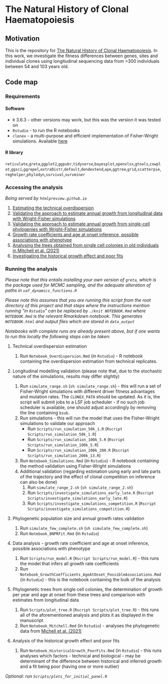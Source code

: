 # The Natural History of Clonal Haematopoiesis

## Motivation

This is the repository for [The Natural History of Clonal Haematopoiesis](). In this work, we investigate the fitness differences between genes, sites and individual clones using longitudinal sequencing data from >300 individuals between 54 and 103 years old.

## Code map

### Requirements

#### Software

* `R` 3.6.3 - other versions may work, but this was the version it was tested on
* `Rstudio` - to run the R notebooks
* `clonex` - a multi-purpose and efficient implementation of Fisher-Wright simulations. Available [here](https://github.com/josegcpa/clonex)

#### R library

`reticulate`,`greta`,`ggplot2`,`ggpubr`,`tidyverse`,`bayesplot`,`openxlsx`,`gtools`,`cowplot`,`ggsci`,`ggrepel`,`extraDistr`,`default`,`dendextend`,`ape`,`ggtree`,`grid`,`scatterpie`,`reghelper`,`phylodyn`,`survival`,`survminer`

### Accessing the analysis

*Being served by `htmlpreview.github.io`*

1. [Estimating the technical overdispersion]()
2. [Validating the approach to estimate annual growth from longitudinal data with Wright-Fisher simulations]()
3. [Validating the approach to estimate annual growth from single-cell phylogenies with Wright-Fisher simulations]()
4. [Growth rate coefficients and age at onset inference, possible associations with phenotype](https://htmlpreview.github.io/?https://github.com/josegcpa/vaf_dynamics/blob/master/Notebooks/Notebook_GrowthCoefficients_AgeAtOnset_PossibleAssociations.html)
5. [Analysing the trees obtained from single cell colonies in old individuals in Mitchell et al. (2021)](https://htmlpreview.github.io/?https://github.com/josegcpa/vaf_dynamics/blob/master/Notebooks/Notebook_Mitchell.html)
6. [Investigating the historical growth effect and poor fits](https://htmlpreview.github.io/?https://github.com/josegcpa/vaf_dynamics/blob/master/Notebooks/Notebook_HistoricalGrowth_PoorFits.html)

### Running the analysis

*Please note that this entails installing your own version of `greta`, which is the package used for MCMC sampling, and the adequate alteration of paths in `vaf_dynamics_functions.R`*

*Please note this assumes that you are running this script from the root directory of this project and that steps where the instructions mention running "in `Rstudio`" can be replaced by `./knit NOTEBOOK.Rmd` where `NOTEBOOK.Rmd` is the relevant Rmarkdown notebook. This generates `NOTEBOOK.html` and output files which are stored in `data_output`*

*Notebooks with complete runs are already present above, but if one wants to run this locally the following steps can be taken:*

1. Technical overdispersion estimation
    1. Run `Notebook_Overdispersion.Rmd` (in `Rstudio`) - R notebook containing the overdispersion estimation from technical replicates.

2. Longitudinal modelling validation (please note that, due to the stochastic nature of the simulations, results may differ slightly)
    1. Run `simulate_range.sh` (`sh simulate_range.sh`) - this will run a set of Fisher-Wright simulations with different driver fitness advantages and mutation rates. The `CLONEX_PATH` should be updated. As it is, the script will submit jobs to a LSF job scheduler - if no such job scheduler is available, one should adjust accordingly by removing the line containing `bsub`.
    2. Run simulations - this will run the model that uses the Fisher-Wright simulations to validate our approach
        * Run `Scripts/run_simulation_50k_1.R` (`Rscript Scripts/run_simulation_50k_1.R`)
        * Run `Scripts/run_simulation_100k_5.R` (`Rscript Scripts/run_simulation_100k_5.R`)
        * Run `Scripts/run_simulation_200k_200.R` (`Rscript Scripts/run_simulation_200k_13.R`)
    3. Run `Notebook_Simulations.Rmd` (in `Rstudio`) - R notebook containing the method validation using Fisher-Wright simulations
    4. Additional validation (regarding estimation using early and late parts of the trajectory and the effect of clonal competition on inference can also be done)
        1. Run `simulate_range_2.sh` (`sh simulate_range_2.sh`)
        2. Run `Scripts/investigate_simulations_early_late.R` (`Rscript Scripts/investigate_simulations_early_late.R`)
        3. Run `Scripts/investigate_simulations_competition.R` (`Rscript Scripts/investigate_simulations_competition.R`)

3. Phylogenetic population size and annual growth rates validation
    1. Run `simulate_few_complete.sh` (`sh simulate_few_complete.sh`)
    2. Run `Notebook_BNPRFit.Rmd` (in `Rstudio`)

4. Data analysis - growth rate coefficient and age at onset inference, possible associations with phenotype
    1. Run `Scripts/run_model.R` (`Rscript Scripts/run_model.R`) - this runs the model that infers all growth rate coefficients
    2. Run `Notebook_GrowthCoefficients_AgeAtOnset_PossibleAssociations.Rmd` (in `Rstudio`) - this is the notebook containing the bulk of the analysis

5. Phylogenetic trees from single cell colonies, the determination of growth per year and age at onset from these trees and comparison with estimates from longitudinal data
    1. Run `Scripts/plot_tree.R` (`Rscript Scripts/plot_tree.R`) - this runs all of the aforementioned analysis and plots it as displayed in the manuscript
    2. Run `Notebook_Mitchell.Rmd` (in `Rstudio`) - analyses the phylogenetic data from [Michell et al. (2021)]()

6. Analysis of the historical growth effect and poor fits
    1. Run `Notebook_HistoricalGrowth_PoorFits.Rmd` (in `Rstudio`) - this runs analyses which factors - technical and biological - may be determinant of the difference between historical and inferred growth and a fit being poor (having one or more outlier)

*Optional: run `Scripts/plots_for_initial_panel.R`*



